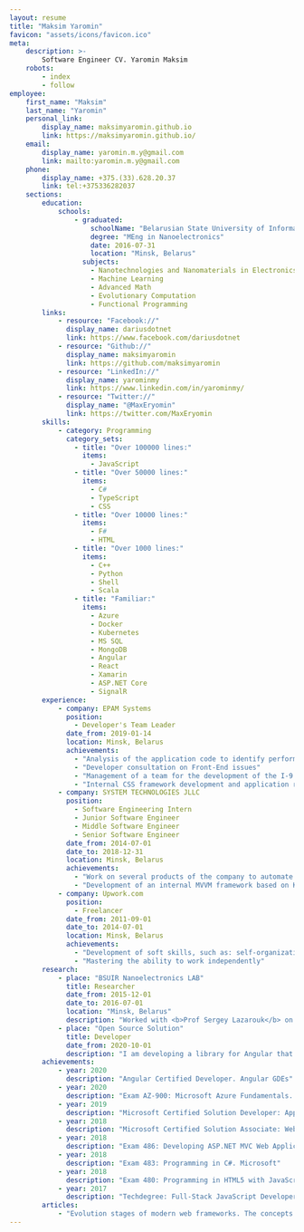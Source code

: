 ```yaml
---
layout: resume
title: "Maksim Yaromin"
favicon: "assets/icons/favicon.ico"
meta:
    description: >-
        Software Engineer CV. Yaromin Maksim
    robots:
        - index
        - follow
employee:
    first_name: "Maksim"
    last_name: "Yaromin"
    personal_link:
        display_name: maksimyaromin.github.io
        link: https://maksimyaromin.github.io/
    email:
        display_name: yaromin.m.y@gmail.com
        link: mailto:yaromin.m.y@gmail.com
    phone:
        display_name: +375.(33).628.20.37
        link: tel:+375336282037
    sections:
        education:
            schools:
                - graduated:
                    schoolName: "Belarusian State University of Informatics and Radioelectronics"
                    degree: "MEng in Nanoelectronics"
                    date: 2016-07-31
                    location: "Minsk, Belarus"
                  subjects:
                    - Nanotechnologies and Nanomaterials in Electronics
                    - Machine Learning
                    - Advanced Math
                    - Evolutionary Computation
                    - Functional Programming
        links:
            - resource: "Facebook://"
              display_name: dariusdotnet
              link: https://www.facebook.com/dariusdotnet
            - resource: "Github://"
              display_name: maksimyaromin
              link: https://github.com/maksimyaromin
            - resource: "LinkedIn://"
              display_name: yarominmy
              link: https://www.linkedin.com/in/yarominmy/
            - resource: "Twitter://"
              display_name: "@MaxEryomin"
              link: https://twitter.com/MaxEryomin
        skills:
            - category: Programming
              category_sets:
                - title: "Over 100000 lines:"
                  items:
                    - JavaScript
                - title: "Over 50000 lines:"
                  items:
                    - C#
                    - TypeScript
                    - CSS
                - title: "Over 10000 lines:"
                  items:
                    - F#
                    - HTML
                - title: "Over 1000 lines:"
                  items:
                    - C++
                    - Python
                    - Shell
                    - Scala
                - title: "Familiar:"
                  items:
                    - Azure
                    - Docker
                    - Kubernetes
                    - MS SQL
                    - MongoDB
                    - Angular
                    - React
                    - Xamarin
                    - ASP.NET Core
                    - SignalR
        experience:
            - company: EPAM Systems
              position:
                - Developer's Team Leader
              date_from: 2019-01-14
              location: Minsk, Belarus
              achievements:
                - "Analysis of the application code to identify performance issues and to use the best development practices in Angular"
                - "Developer consultation on Front-End issues"
                - "Management of a team for the development of the I-9 Platform application - an I-9 electronic circulation service. Code review for team members"
                - "Internal CSS framework development and application redesign"
            - company: SYSTEM TECHNOLOGIES JLLC
              position:
                - Software Engineering Intern
                - Junior Software Engineer
                - Middle Software Engineer
                - Senior Software Engineer
              date_from: 2014-07-01
              date_to: 2018-12-31
              location: Minsk, Belarus
              achievements:
                - "Work on several products of the company to automate banking operations. Full stack development and support"
                - "Development of an internal MVVM framework based on KendoUI and AMD for creating front-end applications"
            - company: Upwork.com
              position:
                - Freelancer
              date_from: 2011-09-01
              date_to: 2014-07-01
              location: Minsk, Belarus
              achievements:
                - "Development of soft skills, such as: self-organization, self-education, sociability"
                - "Mastering the ability to work independently" 
        research:
            - place: "BSUIR Nanoelectronics LAB"
              title: Researcher
              date_from: 2015-12-01
              date_to: 2016-07-01
              location: "Minsk, Belarus"
              description: "Worked with <b>Prof Sergey Lazarouk</b> on the topic of modern methods of control when anodizing porous aluminum in a solution of various acids. Developed an application that allowed evaluating the progress of the process in real time using machine learning methods."
            - place: "Open Source Solution"
              title: Developer
              date_from: 2020-10-01
              description: "I am developing a library for Angular that will allow wrapping React components in native Angular components. This topic is of scientific interest to me. I am researching possible ways to find the best one or prove that it does not exist."
        achievements:
            - year: 2020
              description: "Angular Certified Developer. Angular GDEs"
            - year: 2020
              description: "Exam AZ-900: Microsoft Azure Fundamentals. Microsoft"
            - year: 2019
              description: "Microsoft Certified Solution Developer: App Builder. Microsoft"
            - year: 2018
              description: "Microsoft Certified Solution Associate: Web Applications. Microsoft"
            - year: 2018
              description: "Exam 486: Developing ASP.NET MVC Web Application. Microsoft"
            - year: 2018
              description: "Exam 483: Programming in C#. Microsoft"
            - year: 2018
              description: "Exam 480: Programming in HTML5 with JavaScript and CSS3. Microsoft"
            - year: 2017
              description: "Techdegree: Full-Stack JavaScript Developer. Treehouse Inc."
        articles:
            - "Evolution stages of modern web frameworks. The concepts behind them and the details that will improve their efficiency. Considered the following: Angular.JS, Angular 2, Angular 4, Angular 11, React. <em>Series of articles</em>. In draft."
---
```

